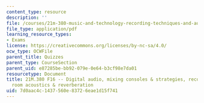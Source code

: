 ```yaml
---
content_type: resource
description: ''
file: /courses/21m-380-music-and-technology-recording-techniques-and-audio-production-fall-2016/7d0aac4c1437560e83726eae1d15f741_MIT21M_380F16_quiz_qz3_soln.pdf
file_type: application/pdf
learning_resource_types:
- Exams
license: https://creativecommons.org/licenses/by-nc-sa/4.0/
ocw_type: OCWFile
parent_title: Quizzes
parent_type: CourseSection
parent_uid: e87285be-bb92-079e-0e64-b3cf98e7da01
resourcetype: Document
title: 21M.380 F16 -- Digital audio, mixing consoles & strategies, recording sessions,
  room acoustics & reverberation
uid: 7d0aac4c-1437-560e-8372-6eae1d15f741
---
```

